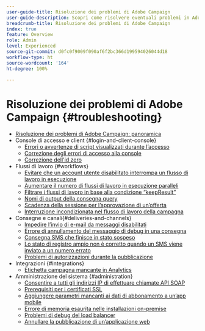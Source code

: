 ```yaml
---
user-guide-title: Risoluzione dei problemi di Adobe Campaign
user-guide-description: Scopri come risolvere eventuali problemi in Adobe Campaign.
breadcrumb-title: Risoluzione dei problemi di Adobe Campaign
index: true
feature: Overview
role: Admin
level: Experienced
source-git-commit: d0fc0f9009f090af6f2bc366d199594026044d18
workflow-type: ht
source-wordcount: '164'
ht-degree: 100%

---
```



# Risoluzione dei problemi di Adobe Campaign {#troubleshooting}

+ [Risoluzione dei problemi di Adobe Campaign: panoramica](/help/troubleshoot-adobe-campaign/overview.md)
+ Console di accesso e client {#login-and-client-console}
   + [Errori o avvertenze di script visualizzati durante l’accesso](/help/troubleshoot-adobe-campaign/script-error-during-login-errors.md)
   + [Correzione degli errori di accesso alla console](/help/troubleshoot-adobe-campaign/console-login-errors.md)
   + [Correzione dell&#39;id zero](/help/troubleshoot-adobe-campaign/fixing-zero-id.md)
+ Flussi di lavoro {#workflows}
   + [Evitare che un account utente disabilitato interrompa un flusso di lavoro in esecuzione](/help/troubleshoot-adobe-campaign/prevent-disabled-accounts-from-stopping-workflow.md)
   + [Aumentare il numero di flussi di lavoro in esecuzione paralleli](/help/troubleshoot-adobe-campaign/increase-parallel-workflows.md)
   + [Filtrare i flussi di lavoro in base alla condizione “keepResult”](/help/troubleshoot-adobe-campaign/keep-result-workflow.md)
   + [Nomi di output della consegna query](/help/troubleshoot-adobe-campaign/query-delivery-output-names.md)
   + [Scadenza della sessione per l’approvazione di un’offerta](/help/troubleshoot-adobe-campaign/session-expired-approving-offer.md)
   + [Interruzione incondizionata nel flusso di lavoro della campagna](/help/troubleshoot-adobe-campaign/unconditional-stop-workflow.md)
+ Consegne e canali{#deliveries-and-channels}
   + [Impedire l’invio di e-mail da messaggi disabilitati](/help/troubleshoot-adobe-campaign/disabled-messages-sending-emails.md)
   + [Errore di annullamento del messaggio di debug in una consegna](/help/troubleshoot-adobe-campaign/message-cancelled-error.md)
   + [Consegna SMS che finisce in stato sospeso](/help/troubleshoot-adobe-campaign/resolve-pending-state-sms-delivery.md)
   + [Lo stato di registro ampio non è corretto quando un SMS viene inviato a un numero errato](/help/troubleshoot-adobe-campaign/sms-broad-log.md)
   + [Problemi di autorizzazioni durante la pubblicazione](/help/troubleshoot-adobe-campaign/publishing-permissions-issues.md)
+ Integrazioni {#integrations}
   + [Etichetta campagna mancante in Analytics](/help/troubleshoot-adobe-campaign/missing-campaign-label.md)
+ Amministrazione del sistema {#administration}
   + [Consentire a tutti gli indirizzi IP di effettuare chiamate API SOAP](/help/troubleshoot-adobe-campaign/allow-all-ip-address-to-make-soap-calls.md)
   + [Prerequisiti per i certificati SSL](/help/troubleshoot-adobe-campaign/ssl-pre-requisites.md)
   + [Aggiungere parametri mancanti ai dati di abbonamento a un’app mobile](/help/troubleshoot-adobe-campaign/missing-parameters-app-subscription.md)
   + [Errore di memoria esaurita nelle installazioni on-premise](/help/troubleshoot-adobe-campaign/troubleshooting-memory-issues.md)
   + [Problemi di debug del load balancer](/help/troubleshoot-adobe-campaign/load-balancer-issues.md)
   + [Annullare la pubblicazione di un’applicazione web](/help/troubleshoot-adobe-campaign/unpublish-web-application.md)